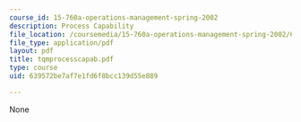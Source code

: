 ```yaml
---
course_id: 15-760a-operations-management-spring-2002
description: Process Capability
file_location: /coursemedia/15-760a-operations-management-spring-2002/639572be7af7e1fd6f8bcc139d55e889_tqmprocesscapab.pdf
file_type: application/pdf
layout: pdf
title: tqmprocesscapab.pdf
type: course
uid: 639572be7af7e1fd6f8bcc139d55e889

---
```

None